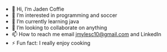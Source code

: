 - 👋 Hi, I’m Jaden Coffie
- 👀 I’m interested in programming and soccer
- 🌱 I’m currently learning java
- 💞️ I’m looking to collaborate on anything
- 📫 How to reach me email jmylesc10@gmail.com and LinkedIn
- ⚡ Fun fact: I really enjoy cooking

<!---
jmyles10/jmyles10 is a ✨ special ✨ repository because its `README.md` (this file) appears on your GitHub profile.
You can click the Preview link to take a look at your changes.
--->

